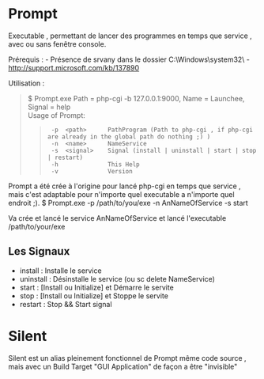 Prompt
======

Executable , permettant de lancer des programmes en temps que service , avec ou sans fenêtre console.

Prérequis : 
	-	Présence de srvany dans le dossier C:\Windows\system32\ - http://support.microsoft.com/kb/137890
	
Utilisation :
>	$ Prompt.exe
>	Path = php-cgi -b 127.0.0.1:9000, Name = Launchee, Signal = help  
>	Usage of Prompt:  
>>		-p  <path>      PathProgram (Path to php-cgi , if php-cgi are already in the global path do nothing ;) )  
>>		-n  <name>      NameService  
>>		-s  <signal>    Signal (install | uninstall | start | stop | restart)  
>>		-h              This Help  
>>		-v              Version  
		

Prompt a été crée à l'origine pour lancé php-cgi en temps que service , mais c'est adaptable pour n'importe quel executable a n'importe quel endroit ;).
	$ Prompt.exe -p /path/to/you/exe -n AnNameOfService -s start

Va crée et lancé le service AnNameOfService et lancé l'executable /path/to/your/exe

Les Signaux
-------
* install : Installe le service
* uninstall : Désinstalle le service (ou sc delete NameService)
* start : [Install ou Initialize] et Démarre le servite
* stop : [Install ou Initialize] et Stoppe le servite
* restart : Stop && Start signal

Silent
======

Silent est un alias pleinement fonctionnel de Prompt même code source , mais avec un Build Target "GUI Application" de façon a être "invisible"




